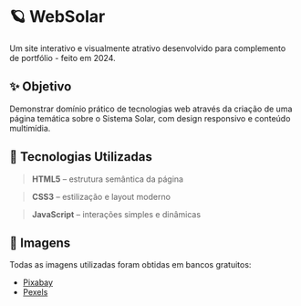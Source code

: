 # 🪐 WebSolar

Um site interativo e visualmente atrativo desenvolvido para complemento de portfólio - feito em 2024.

## ✨ Objetivo

Demonstrar domínio prático de tecnologias web através da criação de uma página temática sobre o Sistema Solar, com design responsivo e conteúdo multimídia.

## 🧰 Tecnologias Utilizadas

> **HTML5** – estrutura semântica da página

> **CSS3** – estilização e layout moderno

> **JavaScript** – interações simples e dinâmicas

## 🎨 Imagens

Todas as imagens utilizadas foram obtidas em bancos gratuitos:
- [Pixabay](https://pixabay.com)
- [Pexels](https://www.pexels.com)
